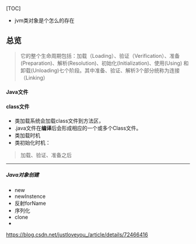 [TOC]

- jvm类对象是个怎么的存在

## 总览
> 它的整个生命周期包括：加载（Loading）、验证（Verification）、准备(Preparation)、解析(Resolution)、初始化(Initialization)、使用(Using) 和 卸载(Unloading)七个阶段。其中准备、验证、解析3个部分统称为连接（Linking）

#### Java文件

#### class文件
- 类加载系统会加载class文件到方法区，
- .java文件在**编译**后会形成相应的一个或多个Class文件。
- 类加载时机
- 类初始化时机：
>  加载、验证、准备之后


---
##### Java对象创建
- new
- newInstence
- 反射forName
- 序列化
- clone
- 
https://blog.csdn.net/justloveyou_/article/details/72466416